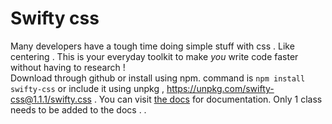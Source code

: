 # Swifty css

Many developers have a tough time doing simple stuff with css . Like centering . This is your everyday toolkit to make _you_ write code faster without having to research ! <br /> Download through github or install using npm. command is ```npm install swifty-css``` or include it using unpkg , https://unpkg.com/swifty-css@1.1.1/swifty.css .
You can visit [the docs](https://prateekpathak9002.github.io/swifty-css/) for documentation. Only 1 class needs to be added to the docs . . 
